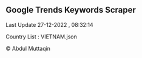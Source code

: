 

## Google Trends Keywords Scraper 
 
Last Update 27-12-2022 , 08:32:14

Country List :
VIETNAM.json



© Abdul Muttaqin 
